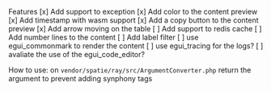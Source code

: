 Features
[x] Add support to exception
[x] Add color to the content preview
[x] Add timestamp with wasm support
[x] Add a copy button to the content preview
[x] Add arrow moving on the table
[ ] Add support to redis cache
[ ] Add number lines to the content
[ ] Add label filter
[ ] use egui_commonmark to render the content
[ ] use egui_tracing for the logs?
[ ] avaliate the use of the egui_code_editor?

How to use:
on `vendor/spatie/ray/src/ArgumentConverter.php` return the argument to prevent adding synphony tags
